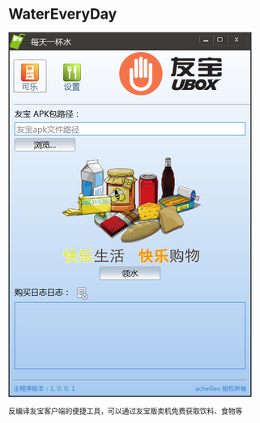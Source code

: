 WaterEveryDay
=============

<img src="https://github.com/achellies/WaterEveryDay/blob/master/WaterEveryDay.png" width=480>

反编译友宝客户端的便捷工具，可以通过友宝贩卖机免费获取饮料、食物等
